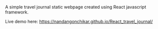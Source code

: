 A simple travel journal static webpage created using React javascript framework.

Live demo here: https://nandangonchikar.github.io/React_travel_journal/
